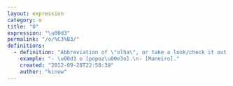 ```yaml
---
layout: expression
category: o
title: "Ó"
expression: "\u00d3"
permalink: "/o/%C3%B3/"
definitions:
  - definition: "Abbreviation of \"olha\", or take a look/check it out."
    example: "- \u00d3 o [popoz\u00e3o].\n- [Maneiro]."
    created: "2012-09-28T22:58:38"
    author: "kinow"
---
```

